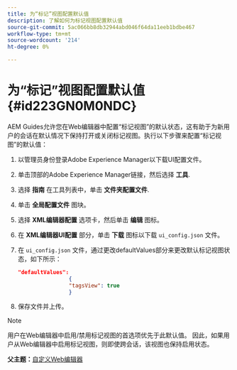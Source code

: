 ```yaml
---
title: 为“标记”视图配置默认值
description: 了解如何为标记视图配置默认值
source-git-commit: 5ac066bb8db32944abd046f64da11eeb1bdbe467
workflow-type: tm+mt
source-wordcount: '214'
ht-degree: 0%

---
```



# 为“标记”视图配置默认值 {#id223GN0M0NDC}

AEM Guides允许您在Web编辑器中配置“标记视图”的默认状态，这有助于为新用户的会话在默认情况下保持打开或关闭标记视图。执行以下步骤来配置“标记视图”的默认值：

1. 以管理员身份登录Adobe Experience Manager以下载UI配置文件。
1. 单击顶部的Adobe Experience Manager链接，然后选择 **工具**.
1. 选择 **指南** 在工具列表中，单击 **文件夹配置文件**.
1. 单击 **全局配置文件** 图块。
1. 选择 **XML编辑器配置** 选项卡，然后单击 **编辑** 图标。
1. 在 **XML编辑器UI配置** 部分，单击 **下载** 图标以下载 `ui_config.json` 文件。
1. 在 `ui_config.json` 文件，通过更改defaultValues部分来更改默认标记视图状态，如下所示：

   ```json
   "defaultValues":
                   {
                   "tagsView": true
                   }
   ```

1. 保存文件并上传。

>[!NOTE]
>
> 用户在Web编辑器中启用/禁用标记视图的首选项优先于此默认值。 因此，如果用户从Web编辑器中启用标记视图，则即使跨会话，该视图也保持启用状态。

**父主题：**[&#x200B;自定义Web编辑器](conf-web-editor.md)

